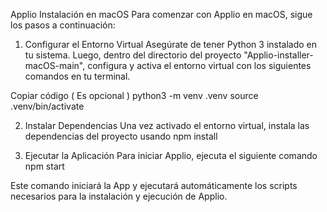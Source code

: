 Applio
Instalación en macOS
Para comenzar con Applio en macOS, sigue los pasos a continuación:

1. Configurar el Entorno Virtual
Asegúrate de tener Python 3 instalado en tu sistema. Luego, dentro del directorio del proyecto "Applio-installer-macOS-main", configura y activa el entorno virtual con los siguientes comandos en tu terminal.

Copiar código                      ( Es opcional )
python3 -m venv .venv
source .venv/bin/activate


2. Instalar Dependencias
Una vez activado el entorno virtual, instala las dependencias del proyecto usando npm install


3. Ejecutar la Aplicación
Para iniciar Applio, ejecuta el siguiente comando npm start

Este comando iniciará la App  y ejecutará automáticamente los scripts necesarios para la instalación y ejecución de Applio.

